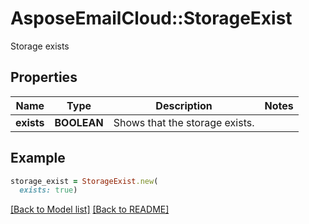 # AsposeEmailCloud::StorageExist

Storage exists

## Properties
Name | Type | Description | Notes
---- | ---- | ----------- | -----
**exists** |**BOOLEAN** | Shows that the storage exists.              | 


## Example
```ruby
storage_exist = StorageExist.new(
  exists: true)
```


[[Back to Model list]](Models.md) [[Back to README]](README.md)
